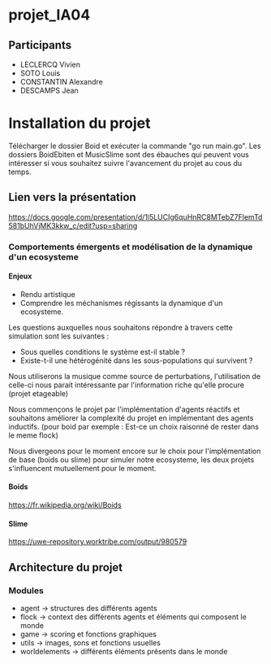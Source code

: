 # projet_IA04

## Participants

- LECLERCQ Vivien
- SOTO Louis 
- CONSTANTIN Alexandre 
- DESCAMPS Jean

# Installation du projet
Télécharger le dossier Boid et exécuter la commande "go run main.go". Les dossiers BoidEbiten et MusicSlime sont des ébauches qui peuvent vous intéresser si vous souhaitez suivre l'avancement du projet au cous du temps.

## Lien vers la présentation
https://docs.google.com/presentation/d/1l5LUCIg6quHnRC8MTebZ7FlemTd581bUhVjMK3kkw_c/edit?usp=sharing

### Comportements émergents et modélisation de la dynamique d'un ecosysteme

#### Enjeux 

- Rendu artistique 
- Comprendre les méchanismes régissants la dynamique d'un ecosysteme. 

Les questions auxquelles nous souhaitons répondre à travers cette simulation sont les suivantes : 

- Sous quelles conditions le système est-il stable ? 
- Existe-t-il une hétérogénité dans les sous-populations qui survivent ?

Nous utiliserons la musique comme source de perturbations, l'utilisation de celle-ci nous parait intéressante par l'information riche qu'elle procure (projet etageable)

Nous commençons le projet par l'implémentation d'agents réactifs et souhaitons améliorer la complexité du projet en implémentant des agents inductifs. (pour boid par exemple : Est-ce un choix raisonné de rester dans le meme flock)
 
Nous divergeons pour le moment encore sur le choix  pour l'implémentation de base (boids ou slime) pour simuler notre ecosysteme, les deux projets s'influencent mutuellement pour le moment.

#### Boids 
https://fr.wikipedia.org/wiki/Boids

#### Slime
https://uwe-repository.worktribe.com/output/980579

## Architecture du projet 

### Modules 

- agent -> structures des différents agents
- flock -> context des différents agents et éléments qui composent le monde
- game -> scoring et fonctions graphiques 
- utils -> images, sons et fonctions usuelles
- worldelements -> différents éléments présents dans le monde
